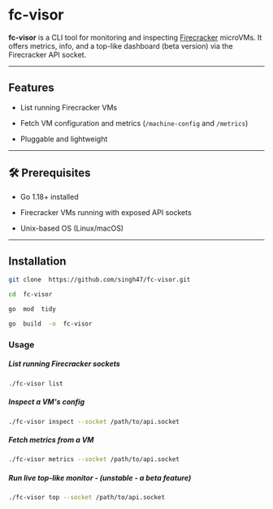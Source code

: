 
# fc-visor

**fc-visor** is a CLI tool for monitoring and inspecting [Firecracker](https://github.com/firecracker-microvm/firecracker) microVMs. It offers metrics, info, and a top-like dashboard (beta version) via the Firecracker API socket.

---

## Features

- List running Firecracker VMs

- Fetch VM configuration and metrics (`/machine-config` and `/metrics`)

- Pluggable and lightweight

---
## 🛠️ Prerequisites

- Go 1.18+ installed

- Firecracker VMs running with exposed API sockets

- Unix-based OS (Linux/macOS)

---

## Installation

```bash
git clone  https://github.com/singh47/fc-visor.git

cd  fc-visor

go  mod  tidy

go  build  -o  fc-visor
```

  

### Usage
##### List running Firecracker sockets
```bash
./fc-visor list
```
##### Inspect a VM's config
```bash
./fc-visor inspect --socket /path/to/api.socket
```
##### Fetch metrics from a VM
```bash
./fc-visor metrics --socket /path/to/api.socket
```
##### Run live top-like monitor - (unstable - a beta feature)
```bash
./fc-visor top --socket /path/to/api.socket
```

